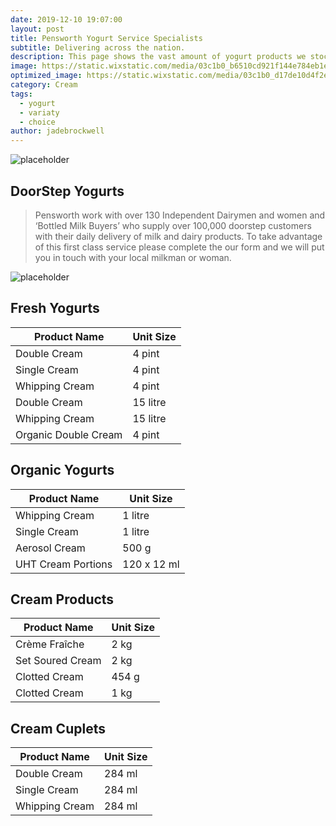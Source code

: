 ```yaml
---
date: 2019-12-10 19:07:00
layout: post
title: Pensworth Yogurt Service Specialists
subtitle: Delivering across the nation.
description: This page shows the vast amount of yogurt products we stock and deliver at Pensworth to your business.
image: https://static.wixstatic.com/media/03c1b0_b6510cd921f144e784eb1e63b9e41eca~mv2.jpg/v1/fill/w_1189,h_300,al_c,q_80,usm_0.66_1.00_0.01/03c1b0_b6510cd921f144e784eb1e63b9e41eca~mv2.webp
optimized_image: https://static.wixstatic.com/media/03c1b0_d17de10d4f2e4fb2bbeca1706f474161~mv2.jpg/v1/fill/w_484,h_211,al_c,q_80,usm_0.66_1.00_0.01/03c1b0_d17de10d4f2e4fb2bbeca1706f474161~mv2.webp
category: Cream
tags:
  - yogurt
  - variaty
  - choice
author: jadebrockwell
---
```


![placeholder](https://static.wixstatic.com/media/03c1b0_8f9e1df7f0d7476499603b7cca698034~mv2.png/v1/fill/w_283,h_78,al_c,q_80,usm_0.66_1.00_0.01/Pensworth%20New%20Logo.webp "Pensworth")

## DoorStep Yogurts

> Pensworth work with over 130 Independent Dairymen and women and ‘Bottled Milk Buyers’ who supply over 100,000 doorstep customers with their daily delivery of milk and dairy products. To take advantage of this first class service please complete the our form and we will put you in touch with your local milkman or woman.

![placeholder](https://static.wixstatic.com/media/03c1b0_44ae4befa0c64043beccd5921e6a0425~mv2.jpg/v1/fill/w_476,h_211,al_c,q_80,usm_0.66_1.00_0.01/03c1b0_44ae4befa0c64043beccd5921e6a0425~mv2.webp "yogurt")

## Fresh Yogurts

<table>
  <thead>
    <tr>
      <th> Product Name</th>
      <th>Unit Size</th>
    </tr>
  </thead>
  <tbody>
    <tr>
      <td>Double Cream</td>
      <td>4 pint</td>
    </tr>
    <tr>
      <td>Single Cream</td>
      <td>4 pint</td>
    </tr>
    <tr>
      <td>Whipping Cream</td>
      <td>4 pint</td>
    </tr>
     <tr>
      <td>Double Cream</td>
      <td>15 litre</td>
    </tr>
    <tr>
      <td>Whipping Cream</td>
      <td>15 litre</td>
    </tr>
        <tr>
      <td>Organic Double Cream</td>
      <td>4 pint</td>
    </tr>
  </tbody>
</table>

## Organic Yogurts

<table>
  <thead>
    <tr>
      <th> Product Name</th>
      <th>Unit Size</th>
    </tr>
  </thead>
  <tbody>
    <tr>
      <td>Whipping Cream</td>
      <td>1 litre</td>
    </tr>
    <tr>
      <td>Single Cream</td>
      <td>1 litre</td>
    </tr>
    <tr>
      <td>Aerosol Cream</td>
      <td>500 g</td>
    </tr>
     <tr>
      <td>UHT Cream Portions</td>
      <td>120 x 12 ml</td>
    </tr>
  </tbody>
</table>

## Cream Products

<table>
  <thead>
    <tr>
      <th> Product Name</th>
      <th>Unit Size</th>
    </tr>
  </thead>
  <tbody>
    <tr>
      <td>Crème Fraîche</td>
      <td>2 kg</td>
    </tr>
    <tr>
      <td>Set Soured Cream</td>
      <td>2 kg</td>
    </tr>
    <tr>
      <td>Clotted Cream</td>
      <td>454 g</td>
    </tr>
    <tr>
      <td>Clotted Cream</td>
      <td>1 kg</td>
    </tr>
  </tbody>
</table>

## Cream Cuplets

<table>
  <thead>
    <tr>
      <th> Product Name</th>
      <th>Unit Size</th>
    </tr>
  </thead>
  <tbody>
    <tr>
      <td>Double Cream</td>
      <td>284 ml</td>
    </tr>
    <tr>
      <td>Single Cream</td>
      <td>284 ml</td>
    </tr>
    <tr>
      <td>Whipping Cream</td>
      <td>284 ml</td>
    </tr>
  </tbody>
</table>
